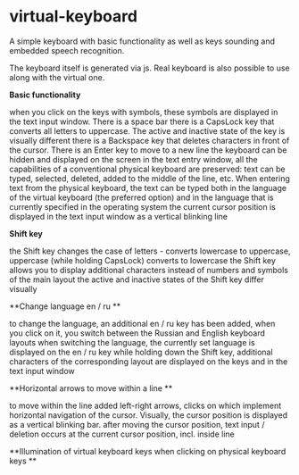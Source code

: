 # virtual-keyboard
A simple keyboard with basic functionality as well as keys sounding and embedded speech recognition.

The keyboard itself is generated via js. Real keyboard is also possible to use along with the virtual one.

**Basic functionality**

when you click on the keys with symbols, these symbols are displayed in the text input window. There is a space bar
there is a CapsLock key that converts all letters to uppercase. The active and inactive state of the key is visually different
there is a Backspace key that deletes characters in front of the cursor. There is an Enter key to move to a new line
the keyboard can be hidden and displayed on the screen
in the text entry window, all the capabilities of a conventional physical keyboard are preserved: text can be typed, selected, deleted, added to the middle of the line, etc. When entering text from the physical keyboard, the text can be typed both in the language of the virtual keyboard (the preferred option) and in the language that is currently specified in the operating system
the current cursor position is displayed in the text input window as a vertical blinking line

**Shift key**

the Shift key changes the case of letters - converts lowercase to uppercase, uppercase (while holding CapsLock) converts to lowercase
the Shift key allows you to display additional characters instead of numbers and symbols of the main layout
the active and inactive states of the Shift key differ visually

**Change language en / ru **

to change the language, an additional en / ru key has been added, when you click on it, you switch between the Russian and English keyboard layouts
when switching the language, the currently set language is displayed on the en / ru key
while holding down the Shift key, additional characters of the corresponding layout are displayed on the keys and in the text input window

**Horizontal arrows to move within a line **

to move within the line added left-right arrows, clicks on which implement horizontal navigation of the cursor. Visually, the cursor position is displayed as a vertical blinking bar.
after moving the cursor position, text input / deletion occurs at the current cursor position, incl. inside line

**Illumination of virtual keyboard keys when clicking on physical keyboard keys **
